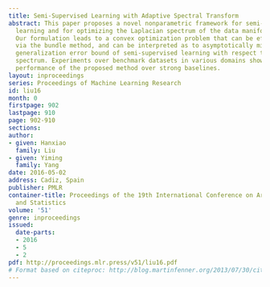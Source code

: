 ```yaml
---
title: Semi-Supervised Learning with Adaptive Spectral Transform
abstract: This paper proposes a novel nonparametric framework for semi-supervised
  learning and for optimizing the Laplacian spectrum of the data manifold simultaneously.
  Our formulation leads to a convex optimization problem that can be efficiently solved
  via the bundle method, and can be interpreted as to asymptotically minimize the
  generalization error bound of semi-supervised learning with respect to the graph
  spectrum. Experiments over benchmark datasets in various domains show advantageous
  performance of the proposed method over strong baselines.
layout: inproceedings
series: Proceedings of Machine Learning Research
id: liu16
month: 0
firstpage: 902
lastpage: 910
page: 902-910
sections: 
author:
- given: Hanxiao
  family: Liu
- given: Yiming
  family: Yang
date: 2016-05-02
address: Cadiz, Spain
publisher: PMLR
container-title: Proceedings of the 19th International Conference on Artificial Intelligence
  and Statistics
volume: '51'
genre: inproceedings
issued:
  date-parts:
  - 2016
  - 5
  - 2
pdf: http://proceedings.mlr.press/v51/liu16.pdf
# Format based on citeproc: http://blog.martinfenner.org/2013/07/30/citeproc-yaml-for-bibliographies/
---
```

